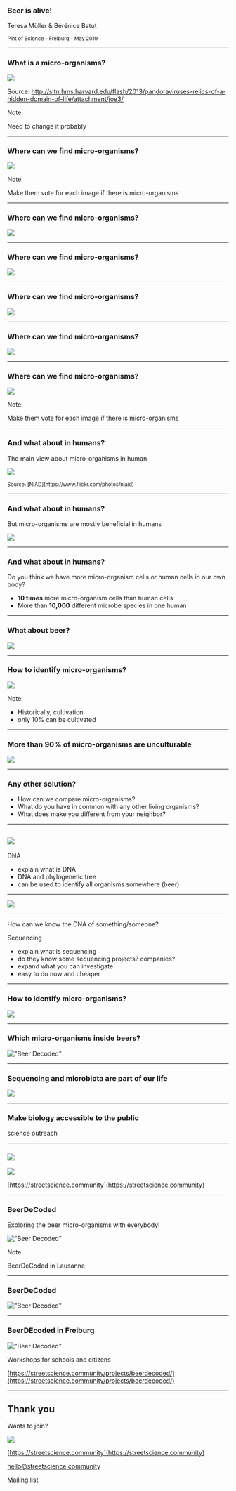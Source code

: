 ### Beer is alive!

Teresa Müller & Bérénice Batut

<small>
Pint of Science - Freiburg - May 2019
</small>

---

### What is a micro-organisms?

![](images/scale.png) <!-- .element width="90%" -->

Source: http://sitn.hms.harvard.edu/flash/2013/pandoraviruses-relics-of-a-hidden-domain-of-life/attachment/joe3/

Note:

Need to change it probably

----

### Where can we find micro-organisms?

![](images/where_microorganisms_1.png)

Note:

Make them vote for each image if there is micro-organisms

----

### Where can we find micro-organisms?

![](images/where_microorganisms_2.png)

----

### Where can we find micro-organisms?

![](images/where_microorganisms_3.png)

----

### Where can we find micro-organisms?

![](images/where_microorganisms_4.png)

----

### Where can we find micro-organisms?

![](images/where_microorganisms_5.png)

----

### Where can we find micro-organisms?

![](images/where_microorganisms_6.png)</div>

Note:

Make them vote for each image if there is micro-organisms

----

### And what about in humans?

The main view about micro-organisms in human

![](images/bad_microorganisms.svg) <!-- .element width="100%" -->

<small>
Source: [NIAD](https://www.flickr.com/photos/niaid)
</small>

----

### And what about in humans?

But micro-organisms are mostly beneficial in humans

![](images/human_microbiome.jpg) <!-- .element width="60%" -->

----

### And what about in humans?

Do you think we have more micro-organism cells or human cells in our own body?

<div class="fragment" data-fragment-index="2">

- **10 times** more micro-organism cells than human cells
- More than **10,000** different microbe species in one human

----
### What about beer?

![](images/beer_microbiome.svg) <!-- .element width="100%" -->

---
### How to identify micro-organisms?

![](images/timeline_1.png) <!-- .element width="100%" -->

Note:

- Historically, cultivation
- only 10% can be cultivated

----
### More than 90% of micro-organisms are unculturable

![](images/unculturable.jpg) <!-- .element width="80%" -->

----
### Any other solution?

- How can we compare micro-organisms?
- What do you have in common with any other living organisms?
- What does make you different from your neighbor?

---

![](images/all_live_DNA.svg) <!-- .element width="100%" -->
---

DNA
- explain what is DNA
- DNA and phylogenetic tree
- can be used to identify all organisms somewhere (beer)

---

![](images/190312-Genomics_HealthCare-03.png) <!-- .element width="100%" -->

---

How can we know the DNA of something/someone?

Sequencing
- explain what is sequencing
- do they know some sequencing projects? companies?
- expand what you can investigate
- easy to do now and cheaper

---
### How to identify micro-organisms?

![](images/timeline_2.png) <!-- .element width="100%" -->

----
### Which micro-organisms inside beers?

!["Beer Decoded"](images/beerdecoded_results.png) <!-- .element width="75%"-->

---

### Sequencing and microbiota are part of our life

![](images/sequencing_microbiota_headlines.svg) <!-- .element width="80%"-->

----

### Make biology accessible to the public

science outreach

----

### ![](images/streetsciencecommunity_logo.png) <!-- .element width="50%"-->

![](images/streetsciencecommunity_mindset.png) <!-- .element width="100%"-->

[https://streetscience.community](https://streetscience.community)

---
<!-- .slide: data-background-color="#feed00" -->
### BeerDeCoded

Exploring the beer micro-organisms with everybody!

!["Beer Decoded"](images/beerdecoded_mantra.png) <!-- .element width="70%" -->

Note: 

BeerDeCoded in Lausanne

----
<!-- .slide: data-background-color="#ffe92f" -->
### BeerDeCoded

!["Beer Decoded"](images/beerdecoded_workflow.svg)

----
### BeerDEcoded in Freiburg

!["Beer Decoded"](images/streetsciencecommunity_beerdecoded.svg)

Workshops for schools and citizens

[https://streetscience.community/projects/beerdecoded/](https://streetscience.community/projects/beerdecoded/)

---


## Thank you

Wants to join?

![](images/streetsciencecommunity_logo.png) <!-- .element width="70%" -->

<i class="fas fa-globe"></i> [https://streetscience.community](https://streetscience.community)

<i class="fas fa-at"></i> [hello@streetscience.community](mailto:hello@streetscience.community)

<i class="fas fa-envelope"></i> [Mailing list](https://groups.google.com/forum/#!forum/streetsciencecommunity)